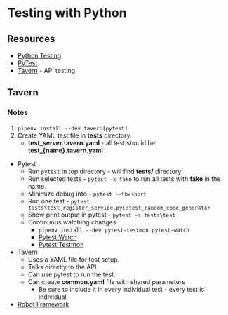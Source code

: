 # Testing with Python

## Resources
* [Python Testing](http://pythontesting.net/)
* [PyTest](https://docs.pytest.org/en/latest/)
* [Tavern](https://taverntesting.github.io/) - API testing

## Tavern

### Notes
1. `pipenv install --dev tavern[pytest]`
1. Create YAML test file in **tests** directory.
    * **test_server.tavern.yaml** - all test should be **test_{name}.tavern.yaml**
* Pytest
  * Run `pytest` in top directory - will find **tests/** directory
  * Run selected tests - `pytest -k fake` to run all tests with **fake** in the name.
  * Minimize debug info - `pytest --tb=short`
  * Run one test - `pytest tests\test_register_service.py::test_random_code_generator`
  * Show print output in pytest - `pytest -s tests\test`
  * Continuous watching changes
    * `pipenv install --dev pytest-testmon pytest-watch` 
    * [Pytest Watch](https://github.com/joeyespo/pytest-watch)
    * [Pytest Testmon](http://testmon.org/)
* Tavern
  * Uses a YAML file for test setup.
  * Talks directly to the API
  * Can use pytest to run the test.
  * Can create **common.yaml** file with shared parameters
    * Be sure to include it in every individual test - every test is individual
* [Robot Framework](http://robotframework.org)
